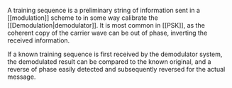 A training sequence is a preliminary string of information sent in a [[modulation]] scheme to in some way calibrate the [[Demodulation|demodulator]]. It is most common in [[PSK]], as the coherent copy of the carrier wave can be out of phase, inverting the received information.

If a known training sequence is first received by the demodulator system, the demodulated result can be compared to the known original, and a reverse of phase easily detected and subsequently reversed for the actual message.